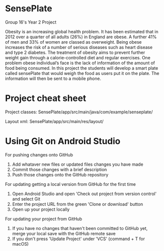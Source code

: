 # SensePlate
Group 16's Year 2 Project


Obesity is an increasing global health problem. It has been estimated that in 2012 over a quarter of all adults (26%) in England are obese. A further 41% of men and 33% of women are classed as overweight. Being obese increases the risk of a number of serious diseases such as heart disease and type 2 diabetes. The treatment of obesity aims to prevent further weight gain through a calorie-controlled diet and regular exercises. One problem obese individual’s face is the lack of information of the amount of food being consumed. In this project the students will develop a smart plate called sensePlate that would weigh the food as users put it on the plate. The information will then be sent to a mobile phone.


# Project cheat sheet
    
Project classes: SensePlate/app/src/main/java/com/example/senseplate/

Layout xml: SensePlate/app/src/main/res/layout/

# Using Git on Android Studio

For pushing changes onto GitHub
1. Add whataver new files or updated files changes you have made
2. Commit those changes with a brief description
3. Push those changes onto the GitHub repository

For updating getting a local version from GitHub for the first time
1. Open Android Studio and open 'Check out project from version control' and select Git
2. Enter the project URL from the green 'Clone or download' button
3. Open up your project locally

For updating your project from GitHub
1. If you have no changes that haven't been committed to GitHub yet, merge your local save with the GitHub remote save
2. If you don't press 'Update Project' under 'VCS' (command + T for macOS)
